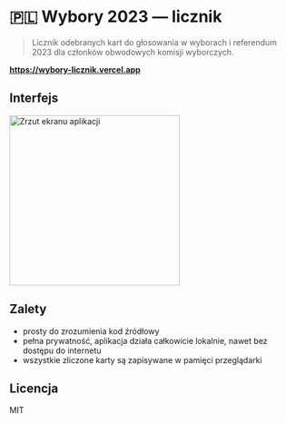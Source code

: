 # 🇵🇱 Wybory 2023 — licznik

> Licznik odebranych kart do głosowania w wyborach i referendum 2023 dla członków obwodowych komisji wyborczych.

**https://wybory-licznik.vercel.app**

## Interfejs

<img src="https://github.com/xxczaki/wybory-2023-licznik/assets/22645979/99df31e7-8cd5-416f-bfd6-60ae90b6e701" alt="Zrzut ekranu aplikacji" width="300"/>

## Zalety
- prosty do zrozumienia kod źródłowy
- pełna prywatność, aplikacja działa całkowicie lokalnie, nawet bez dostępu do internetu
- wszystkie zliczone karty są zapisywane w pamięci przeglądarki

## Licencja

MIT

